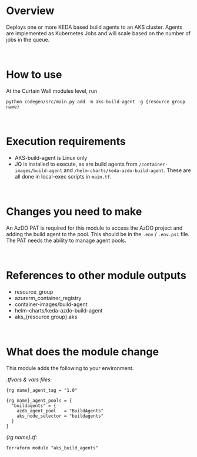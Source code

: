 # Overview

Deploys one or more KEDA based build agents to an AKS cluster.
Agents are implemented as Kubernetes Jobs and will scale based on the number of jobs in the queue.

&nbsp;
# How to use

At the Curtain Wall modules level, run

`python codegen/src/main.py add -m aks-build-agent -g {resource group name}`

&nbsp;
# Execution requirements

- AKS-build-agent is Linux only 
- JQ is installed to execute, as are build agents from `/container-images/build-agent` and `/helm-charts/keda-azdo-build-agent`. These are all done in local-exec scripts in `main.tf`.

&nbsp;
# Changes you need to make

An AzDO PAT is required for this module to access the AzDO project and adding the build agent to the pool. This should be in the `.env` / `.env.ps1` file.  The PAT needs the ability to manage agent pools.


&nbsp;
# References to other module outputs

- resource_group
- azurerm_container_registry
- container-images/build-agent
- helm-charts/keda-azdo-build-agent
- aks_{resource group}.aks

&nbsp;
# What does the module change

This module adds the following to your environment.

*.tfvars & vars files:*
```
{rg name}_agent_tag = "1.0"

{rg name}_agent_pools = {
  "buildagents" = {
    azdo_agent_pool   = "BuildAgents"
    aks_node_selector = "buildagents"
  }
}
```
*{rg name}.tf:* 
```
Terraform module "aks_build_agents" 
```
